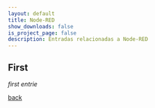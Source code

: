 ```yaml
---
layout: default
title: Node-RED
show_downloads: false
is_project_page: false
description: Entradas relacionadas a Node-RED
---
```


## First

_first entrie_

[back](./)
